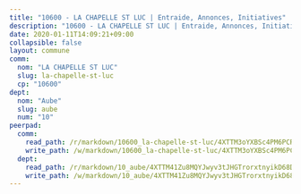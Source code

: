 ```yaml
---
title: "10600 - LA CHAPELLE ST LUC | Entraide, Annonces, Initiatives"
description: "10600 - LA CHAPELLE ST LUC | Entraide, Annonces, Initiatives"
date: 2020-01-11T14:09:21+09:00
collapsible: false
layout: commune
comm:
  nom: "LA CHAPELLE ST LUC"
  slug: la-chapelle-st-luc
  cp: "10600"
dept:
  nom: "Aube"
  slug: aube
  num: "10"
peerpad:
  comm:
    read_path: /r/markdown/10600_la-chapelle-st-luc/4XTTM3oYXBSc4PM6PCR6UywnU3sS3H21FPm1zkdM9XeP85yaL
    write_path: /w/markdown/10600_la-chapelle-st-luc/4XTTM3oYXBSc4PM6PCR6UywnU3sS3H21FPm1zkdM9XeP85yaL-K3TgUvYELzayKkUrLHCcSHKvsfnxvBGSxqr1wW5f16jzSee5H2vWUJUe49yQansvkr1tVtbq5mLYQYGKVgMyRuG2aZ9FR3Q5Z34fQa46CpqNqukMseniBrb8mvS772VypEvaR2Ma
  dept:
    read_path: /r/markdown/10_aube/4XTTM41Zu8MQYJwyv3tJHGTrorxtnyikD68DsVemyiZk3ThMz
    write_path: /w/markdown/10_aube/4XTTM41Zu8MQYJwyv3tJHGTrorxtnyikD68DsVemyiZk3ThMz-K3TgTmGUJaeXhcyrKr3gXoqmq82GkfYoTwSCbr39jXo2qoiz4eMZ1zWf94tEK8PkgCEQwZ6j878iec7q7nyW22BbTVtKr2C3mJwkjMoqhPxRA9brvyfx2cZBiMVgJntTtrf7GrDW
---
```


